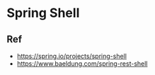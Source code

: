 # Spring Shell


## Ref
* https://spring.io/projects/spring-shell
* https://www.baeldung.com/spring-rest-shell
